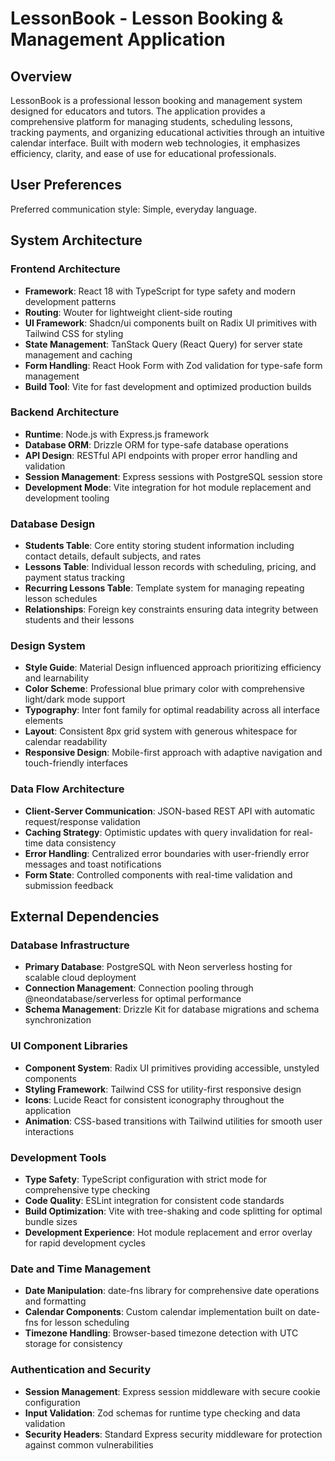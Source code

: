 # LessonBook - Lesson Booking & Management Application

## Overview

LessonBook is a professional lesson booking and management system designed for educators and tutors. The application provides a comprehensive platform for managing students, scheduling lessons, tracking payments, and organizing educational activities through an intuitive calendar interface. Built with modern web technologies, it emphasizes efficiency, clarity, and ease of use for educational professionals.

## User Preferences

Preferred communication style: Simple, everyday language.

## System Architecture

### Frontend Architecture
- **Framework**: React 18 with TypeScript for type safety and modern development patterns
- **Routing**: Wouter for lightweight client-side routing
- **UI Framework**: Shadcn/ui components built on Radix UI primitives with Tailwind CSS for styling
- **State Management**: TanStack Query (React Query) for server state management and caching
- **Form Handling**: React Hook Form with Zod validation for type-safe form management
- **Build Tool**: Vite for fast development and optimized production builds

### Backend Architecture
- **Runtime**: Node.js with Express.js framework
- **Database ORM**: Drizzle ORM for type-safe database operations
- **API Design**: RESTful API endpoints with proper error handling and validation
- **Session Management**: Express sessions with PostgreSQL session store
- **Development Mode**: Vite integration for hot module replacement and development tooling

### Database Design
- **Students Table**: Core entity storing student information including contact details, default subjects, and rates
- **Lessons Table**: Individual lesson records with scheduling, pricing, and payment status tracking
- **Recurring Lessons Table**: Template system for managing repeating lesson schedules
- **Relationships**: Foreign key constraints ensuring data integrity between students and their lessons

### Design System
- **Style Guide**: Material Design influenced approach prioritizing efficiency and learnability
- **Color Scheme**: Professional blue primary color with comprehensive light/dark mode support
- **Typography**: Inter font family for optimal readability across all interface elements
- **Layout**: Consistent 8px grid system with generous whitespace for calendar readability
- **Responsive Design**: Mobile-first approach with adaptive navigation and touch-friendly interfaces

### Data Flow Architecture
- **Client-Server Communication**: JSON-based REST API with automatic request/response validation
- **Caching Strategy**: Optimistic updates with query invalidation for real-time data consistency
- **Error Handling**: Centralized error boundaries with user-friendly error messages and toast notifications
- **Form State**: Controlled components with real-time validation and submission feedback

## External Dependencies

### Database Infrastructure
- **Primary Database**: PostgreSQL with Neon serverless hosting for scalable cloud deployment
- **Connection Management**: Connection pooling through @neondatabase/serverless for optimal performance
- **Schema Management**: Drizzle Kit for database migrations and schema synchronization

### UI Component Libraries
- **Component System**: Radix UI primitives providing accessible, unstyled components
- **Styling Framework**: Tailwind CSS for utility-first responsive design
- **Icons**: Lucide React for consistent iconography throughout the application
- **Animation**: CSS-based transitions with Tailwind utilities for smooth user interactions

### Development Tools
- **Type Safety**: TypeScript configuration with strict mode for comprehensive type checking
- **Code Quality**: ESLint integration for consistent code standards
- **Build Optimization**: Vite with tree-shaking and code splitting for optimal bundle sizes
- **Development Experience**: Hot module replacement and error overlay for rapid development cycles

### Date and Time Management
- **Date Manipulation**: date-fns library for comprehensive date operations and formatting
- **Calendar Components**: Custom calendar implementation built on date-fns for lesson scheduling
- **Timezone Handling**: Browser-based timezone detection with UTC storage for consistency

### Authentication and Security
- **Session Management**: Express session middleware with secure cookie configuration
- **Input Validation**: Zod schemas for runtime type checking and data validation
- **Security Headers**: Standard Express security middleware for protection against common vulnerabilities